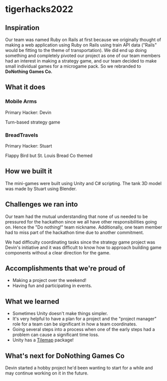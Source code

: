 # tigerhacks2022

## Inspiration
Our team was named Ruby on Rails at first because we originally thought of making a web application using Ruby on Rails using train API data ("Rails" would be fitting to the theme of transportation).
We did end up doing something and completely pivoted our project as one of our team members had an interest in making a strategy game, and our team decided to make small individual games for a microgame pack. So we rebranded to **DoNothing Games Co.**

## What it does
### Mobile Arms
Primary Hacker: Devin

Turn-based strategy game

### BreadTravels
Primary Hacker: Stuart

Flappy Bird but St. Louis Bread Co themed

## How we built it
The mini-games were built using Unity and C# scripting.
The tank 3D model was made by Stuart using Blender.

## Challenges we ran into
Our team had the mutual understanding that none of us needed to be pressured for the hackathon since we all have other responsibilities going on. Hence the "Do nothing!" team nickname. Additionally, one team member had to miss part of the hackathon time due to another commitment.

We had difficulty coordinating tasks since the strategy game project was Devin's initiative and it was difficult to know how to approach building game components without a clear direction for the game.

## Accomplishments that we're proud of
- Making a project over the weekend! 
- Having fun and participating in events.

## What we learned
- Sometimes Unity doesn't make things simpler. 
- It's very helpful to have a plan for a project and the "project manager" role for a team can be significant in how a team coordinates.
- Going several steps into a process when one of the early steps had a problem can cause a significant time loss.
- Unity has a [Tilemap](https://docs.unity3d.com/Manual/class-Tilemap.html) package!

## What's next for DoNothing Games Co
Devin started a hobby project he'd been wanting to start for a while and may continue working on it in the future.
